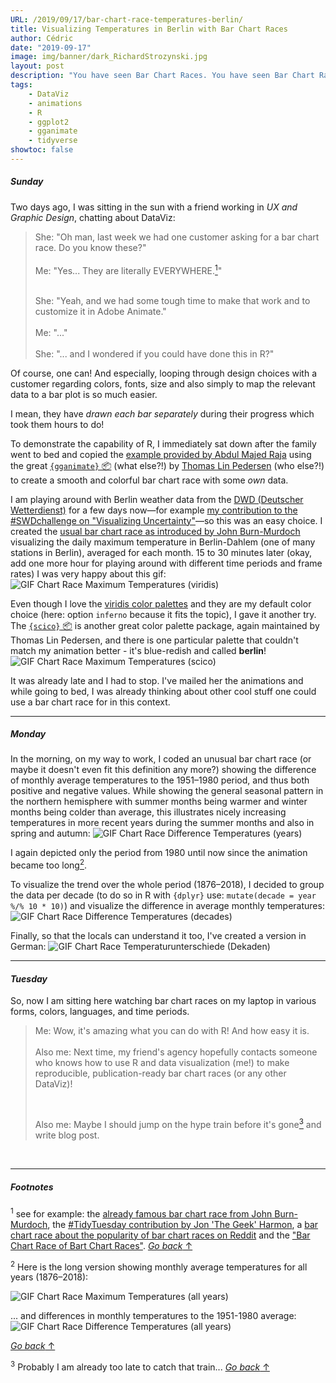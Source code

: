 ```yaml
---
URL: /2019/09/17/bar-chart-race-temperatures-berlin/
title: Visualizing Temperatures in Berlin with Bar Chart Races
author: Cédric
date: "2019-09-17"
image: img/banner/dark_RichardStrozynski.jpg
layout: post
description: "You have seen Bar Chart Races. You have seen Bar Chart Races of Bar Chart Races. Here are some more visualizing monthly temperatures in Berlin! Yes, I jumped on the hype train. Of course, using {ggplot2} and {gganimate}."
tags:
    - DataViz
    - animations
    - R
    - ggplot2
    - gganimate
    - tidyverse
showtoc: false
---
```


##### *Sunday*

Two days ago, I was sitting in the sun with a friend working in *UX and Graphic Design*, chatting about DataViz:

>She: "Oh man, last week we had one customer asking for a bar chart race. Do you know these?"  
> <br>
>Me: "Yes... They are literally EVERYWHERE.<a href="#section1"><sup>1</sup></a>" <p id="back1"></p>
> <br>
>She: "Yeah, and we had some tough time to make that work and to customize it in Adobe Animate."  
> <br>
>Me: "..."  
> <br>
>She: "... and I wondered if you could have done this in R?"

Of course, one can! And especially, looping through design choices with a customer regarding colors, fonts, size and also simply to map the relevant data to a bar plot is so much easier.  

I mean, they have *drawn each bar separately* during their progress which took them hours to do!

To demonstrate the capability of R, I immediately sat down after the family went to bed and copied the [example provided by Abdul Majed Raja](https://github.com/amrrs/animated_bar_charts_in_R) using the great [`{gganimate}` 📦](https://gganimate.com/) (what else?!) by [Thomas Lin Pedersen](https://www.data-imaginist.com/about/) (who else?!) to create a smooth and colorful bar chart race with some *own* data.

I am playing around with Berlin weather data from the [DWD (Deutscher Wetterdienst)](https://www.dwd.de/DE/leistungen/klimadatendeutschland/klarchivtagmonat.html) for a few days now⁠—for example [my contribution to the #SWDchallenge on "Visualizing Uncertainty"](https://twitter.com/CedScherer/status/1170674809983905792)⁠—so this was an easy choice. I created the [usual bar chart race as introduced by John Burn-Murdoch](https://twitter.com/jburnmurdoch/status/1107552367795412992?lang=en) visualizing the daily maximum temperature in Berlin-Dahlem (one of many stations in Berlin), averaged for each month. 15 to 30 minutes later (okay, add one more hour for playing around with different time periods and frame rates) I was very happy  about this gif:
![GIF Chart Race Maximum Temperatures (viridis)](/img/bar-races/dwd_anim_max_viridis_short.gif)

Even though I love the [viridis color palettes](https://cran.r-project.org/web/packages/viridis/vignettes/intro-to-viridis.html) and they are my default color choice (here: option `inferno` because it fits the topic), I gave it another try. The [`{scico}` 📦](https://github.com/thomasp85/scico) is another great color palette package, again maintained by Thomas Lin Pedersen, and there is one particular palette that couldn't match my animation better - it's blue-redish and called **berlin**!
![GIF Chart Race Maximum Temperatures (scico)](/img/bar-races/dwd_anim_max_scico_short.gif)

It was already late and I had to stop. I've mailed her the animations and while going to bed, I was already thinking about other cool stuff one could use a bar chart race for in this context.

***

##### *Monday*

In the morning, on my way to work, I coded an unusual bar chart race (or maybe it doesn't even fit this definition any more?) showing the difference of monthly average temperatures to the 1951–1980 period, and thus both positive and negative values. While showing the general seasonal pattern in the northern hemisphere with summer months being warmer and winter months being colder than average, this illustrates nicely increasing temperatures in more recent years during the summer months and also in spring and autumn:
![GIF Chart Race Difference Temperatures (years)](/img/bar-races/dwd_anim_diff_yrs_short.gif)


I again depicted only the period from 1980 until now since the animation became too long<a href="#section2"><sup>2</sup></a>.<p id="back2"></p>
To visualize the trend over the whole period (1876–2018), I decided to group the data per decade (to do so in R with `{dplyr}` use: `mutate(decade = year %/% 10 * 10)`) and visualize the difference in average monthly temperatures:  
![GIF Chart Race Difference Temperatures (decades)](/img/bar-races/dwd_anim_diff_dec.gif)

Finally, so that the locals can understand it too, I've created a version in German:
![GIF Chart Race Temperaturunterschiede (Dekaden)](/img/bar-races/dwd_anim_diff_dec_ger.gif)

***

#### *Tuesday*

So, now I am sitting here watching bar chart races on my laptop in various forms, colors, languages, and time periods.

>Me: Wow, it's amazing what you can do with R! And how easy it is.  
> <br>
>Also me: Next time, my friend's agency hopefully contacts someone who knows how to use R and data visualization (me!) to make reproducible, publication-ready bar chart races (or any other DataViz)!  
> <p id="back3"><br>
></p>Also me: Maybe I should jump on the hype train before it's gone<a href="#section3"><sup>3</sup></a> and write blog post.

<br>

***

##### *Footnotes*

<p id="section1"><sup>1</sup> see for example: the <a href="https://twitter.com/jburnmurdoch/status/1107552367795412992?lang=en">already famous bar chart race from John Burn-Murdoch</a>, the <a href="https://twitter.com/JonTheGeek/status/1172259966260064258">#TidyTuesday contribution by Jon 'The Geek' Harmon</a>, a <a href="https://www.youtube.com/watch?v=Qvz6xEkSp94">bar chart race about the popularity of bar chart races on Reddit</a> and the <a href="https://twitter.com/bizweekgraphics/status/1169232409767886848">"Bar Chart Race of Bart Chart Races"</a>.   <a href="#back1"><i>Go back</i> ↑</a></p>

<p id="section2"><sup>2</sup> Here is the long version showing monthly average temperatures for all years (1876–2018):</a></p>
<img src="/img/bar-races/dwd_anim_max_scico_long_fast.gif" alt="GIF Chart Race Maximum Temperatures (all years)">

... and differences in monthly temperatures to the 1951-1980 average:
<img src="/img/bar-races/dwd_anim_diff_yrs_long_fast.gif" alt="GIF Chart Race Difference Temperatures (all years)">


<a href="#back2"><i>Go back</i> ↑</a>

<p id="section3"><sup>3</sup> Probably I am already too late to catch that train... <a href="#back3"><i>Go back</i> ↑</a></p>
